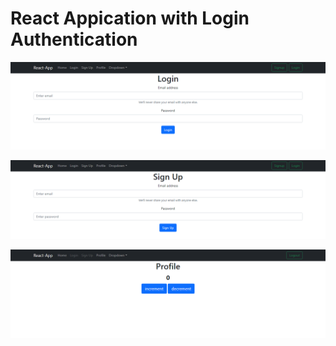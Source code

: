 # React Appication with Login Authentication
 
![Alt text](https://github.com/YeowKinRen/bunny-chow/blob/main/login.PNG?raw=true "Title")


![Alt text](https://github.com/YeowKinRen/bunny-chow/blob/main/signup.PNG?raw=true "Title")


![Alt text](https://github.com/YeowKinRen/bunny-chow/blob/main/profile.PNG?raw=true "Title")